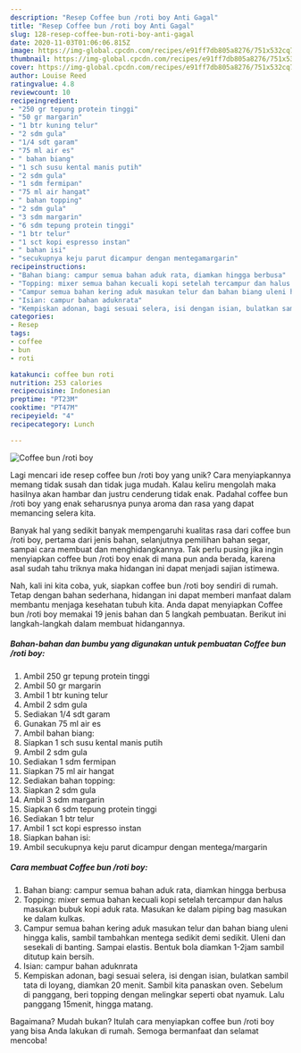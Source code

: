 ```yaml
---
description: "Resep Coffee bun /roti boy Anti Gagal"
title: "Resep Coffee bun /roti boy Anti Gagal"
slug: 128-resep-coffee-bun-roti-boy-anti-gagal
date: 2020-11-03T01:06:06.815Z
image: https://img-global.cpcdn.com/recipes/e91ff7db805a8276/751x532cq70/coffee-bun-roti-boy-foto-resep-utama.jpg
thumbnail: https://img-global.cpcdn.com/recipes/e91ff7db805a8276/751x532cq70/coffee-bun-roti-boy-foto-resep-utama.jpg
cover: https://img-global.cpcdn.com/recipes/e91ff7db805a8276/751x532cq70/coffee-bun-roti-boy-foto-resep-utama.jpg
author: Louise Reed
ratingvalue: 4.8
reviewcount: 10
recipeingredient:
- "250 gr tepung protein tinggi"
- "50 gr margarin"
- "1 btr kuning telur"
- "2 sdm gula"
- "1/4 sdt garam"
- "75 ml air es"
- " bahan biang"
- "1 sch susu kental manis putih"
- "2 sdm gula"
- "1 sdm fermipan"
- "75 ml air hangat"
- " bahan topping"
- "2 sdm gula"
- "3 sdm margarin"
- "6 sdm tepung protein tinggi"
- "1 btr telur"
- "1 sct kopi espresso instan"
- " bahan isi"
- "secukupnya keju parut dicampur dengan mentegamargarin"
recipeinstructions:
- "Bahan biang: campur semua bahan aduk rata, diamkan hingga berbusa"
- "Topping: mixer semua bahan kecuali kopi setelah tercampur dan halus masukan bubuk kopi aduk rata. Masukan ke dalam piping bag masukan ke dalam kulkas."
- "Campur semua bahan kering aduk masukan telur dan bahan biang uleni hingga kalis, sambil tambahkan mentega sedikit demi sedikit. Uleni dan sesekali di banting. Sampai elastis. Bentuk bola diamkan 1-2jam sambil ditutup kain bersih."
- "Isian: campur bahan aduknrata"
- "Kempiskan adonan, bagi sesuai selera, isi dengan isian, bulatkan sambil tata di loyang, diamkan 20 menit. Sambil kita panaskan oven. Sebelum di panggang, beri topping dengan melingkar seperti obat nyamuk. Lalu panggang 15menit, hingga matang."
categories:
- Resep
tags:
- coffee
- bun
- roti

katakunci: coffee bun roti 
nutrition: 253 calories
recipecuisine: Indonesian
preptime: "PT23M"
cooktime: "PT47M"
recipeyield: "4"
recipecategory: Lunch

---
```



![Coffee bun /roti boy](https://img-global.cpcdn.com/recipes/e91ff7db805a8276/751x532cq70/coffee-bun-roti-boy-foto-resep-utama.jpg)

Lagi mencari ide resep coffee bun /roti boy yang unik? Cara menyiapkannya memang tidak susah dan tidak juga mudah. Kalau keliru mengolah maka hasilnya akan hambar dan justru cenderung tidak enak. Padahal coffee bun /roti boy yang enak seharusnya punya aroma dan rasa yang dapat memancing selera kita.

Banyak hal yang sedikit banyak mempengaruhi kualitas rasa dari coffee bun /roti boy, pertama dari jenis bahan, selanjutnya pemilihan bahan segar, sampai cara membuat dan menghidangkannya. Tak perlu pusing jika ingin menyiapkan coffee bun /roti boy enak di mana pun anda berada, karena asal sudah tahu triknya maka hidangan ini dapat menjadi sajian istimewa.




Nah, kali ini kita coba, yuk, siapkan coffee bun /roti boy sendiri di rumah. Tetap dengan bahan sederhana, hidangan ini dapat memberi manfaat dalam membantu menjaga kesehatan tubuh kita. Anda dapat menyiapkan Coffee bun /roti boy memakai 19 jenis bahan dan 5 langkah pembuatan. Berikut ini langkah-langkah dalam membuat hidangannya.

<!--inarticleads1-->

##### Bahan-bahan dan bumbu yang digunakan untuk pembuatan Coffee bun /roti boy:

1. Ambil 250 gr tepung protein tinggi
1. Ambil 50 gr margarin
1. Ambil 1 btr kuning telur
1. Ambil 2 sdm gula
1. Sediakan 1/4 sdt garam
1. Gunakan 75 ml air es
1. Ambil  bahan biang:
1. Siapkan 1 sch susu kental manis putih
1. Ambil 2 sdm gula
1. Sediakan 1 sdm fermipan
1. Siapkan 75 ml air hangat
1. Sediakan  bahan topping:
1. Siapkan 2 sdm gula
1. Ambil 3 sdm margarin
1. Siapkan 6 sdm tepung protein tinggi
1. Sediakan 1 btr telur
1. Ambil 1 sct kopi espresso instan
1. Siapkan  bahan isi:
1. Ambil secukupnya keju parut dicampur dengan mentega/margarin




<!--inarticleads2-->

##### Cara membuat Coffee bun /roti boy:

1. Bahan biang: campur semua bahan aduk rata, diamkan hingga berbusa
1. Topping: mixer semua bahan kecuali kopi setelah tercampur dan halus masukan bubuk kopi aduk rata. Masukan ke dalam piping bag masukan ke dalam kulkas.
1. Campur semua bahan kering aduk masukan telur dan bahan biang uleni hingga kalis, sambil tambahkan mentega sedikit demi sedikit. Uleni dan sesekali di banting. Sampai elastis. Bentuk bola diamkan 1-2jam sambil ditutup kain bersih.
1. Isian: campur bahan aduknrata
1. Kempiskan adonan, bagi sesuai selera, isi dengan isian, bulatkan sambil tata di loyang, diamkan 20 menit. Sambil kita panaskan oven. Sebelum di panggang, beri topping dengan melingkar seperti obat nyamuk. Lalu panggang 15menit, hingga matang.




Bagaimana? Mudah bukan? Itulah cara menyiapkan coffee bun /roti boy yang bisa Anda lakukan di rumah. Semoga bermanfaat dan selamat mencoba!
